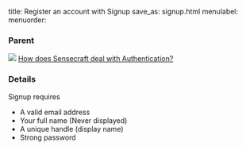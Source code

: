 title: Register an account with Signup
save_as: signup.html
menulabel:
menuorder:
### Parent
![]({static}/images/ibis/issue_sm.png) [How does Sensecraft deal with Authentication?](howauthenticate.html)

### Details

Signup requires

* A valid email address
* Your full name (Never displayed)
* A unique handle (display name)
* Strong password
